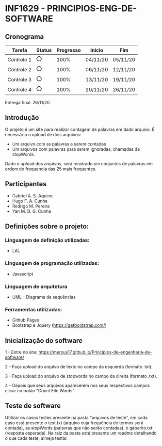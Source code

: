 # INF1629 - PRINCIPIOS-ENG-DE-SOFTWARE

## Cronograma
Tarefa | Status | Progresso | Início | Fim
------ | ------ | --------- | ------ | ----
Controle 1 | :o: | 100% | 04/11/20 | 05/11/20
Controle 2 | :o: | 100% | 06/11/20 | 12/11/20
Controle 3 | :o: | 100% | 13/11/20 | 19/11/20
Controle 4 | :o: | 100% | 20/11/20 | 26/11/20

Entrega final: 26/11/20


## Introdução
O projeto é um site para realizar contagem de palavras em dado arquivo. 
É necessário o upload de dois arquivos:

- Um arquivo com as palavras a serem contadas
- Um arquivos com palavras para serem ignoradas, chamadas de stopWords.
	
Dado o upload dos arquivos, será mostrado um conjuntos de palavras em ordem de frequencia das 25 mais frequentes.

## Participantes
* Gabriel A. S. Aquino
* Hugo F. A. Cunha
* Rodrigo M. Pereira 
* Yan M. B. G. Cunha 

## Definições sobre o projeto:
### Linguagem de definição utilizadas:
 * LAL
### Linguagem de programação utilizadas:
 * Javascript
### Linguagem de arquitetura
 * UML - Diagrama de sequências
### Ferramentas utilizadas:
 * Github Pages
 * Bootstrap e Jquery (https://getbootstrap.com/)

## Inicialização do software
 1 - Entre no site: https://merxus17.github.io/Principios-de-engenharia-de-software/
 
 2 - Faça upload do arquivo de texto no campo da esquerda (formato .txt).
  
 3 - Faça upload do arquivo de stopwords no campo da direita (formato .txt).
  
 4 - Depois que seus arquivos aparecerem nos seus respectivos campos clicar no botão "Count File Words"

## Teste de software
 
Utilizar os casos testes presente na pasta "arquivos de teste", em cada caso está presente o test.txt (arquivo cuja frequência de termos será contada), as stopWords (palavras que não serão contadas), o gabarito.txt (resposta esperada). Na raiz da pasta está presente um readme detalhando o que cada teste, almeja testar.
